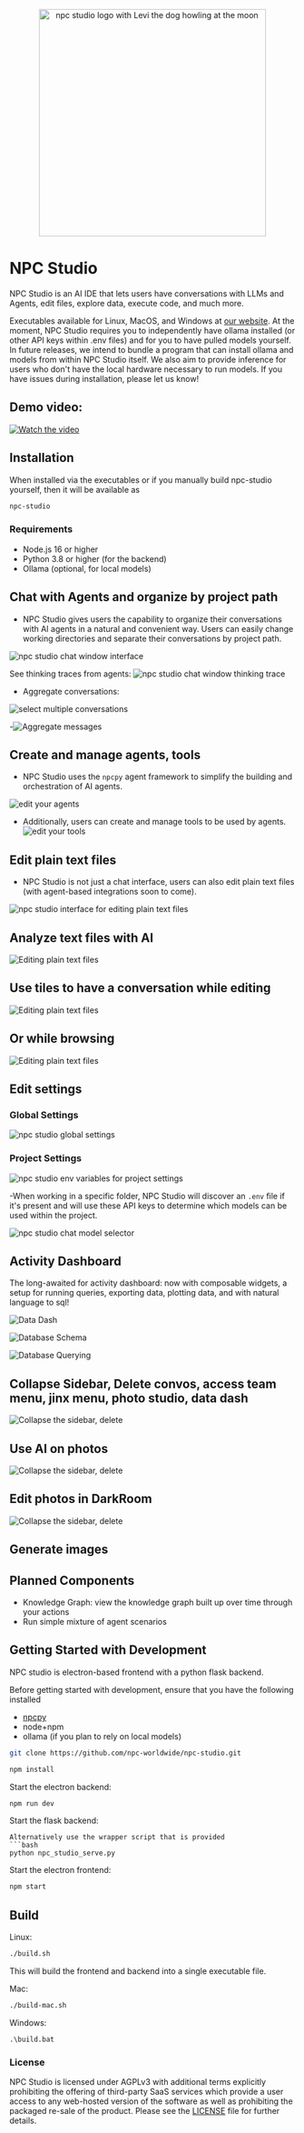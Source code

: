 <p align="center">
  <img src="https://raw.githubusercontent.com/npc-worldwide/npc-studio/main/levi.PNG" alt="npc studio logo with Levi the dog howling at the moon" width="400" height="400">
</p>


# NPC Studio

NPC Studio is an AI IDE that lets users have conversations with LLMs and Agents, edit files, explore data, execute code, and much more.

Executables available for Linux, MacOS, and Windows at [our website](https://enpisi.com/npc-studio).
At the moment, NPC Studio requires you to independently have ollama installed (or other API keys within .env files) and for you to have pulled models yourself. In future releases, we intend to bundle a program that can install ollama and models from within NPC Studio itself. We also aim to provide inference for users who don't have the local hardware necessary to run models. 
If you have issues during installation, please let us know!

## Demo video:

<a href="https://www.youtube.com/watch?v=rXkc2CrLNb4" target="_blank">
  <img src="https://img.youtube.com/vi/rXkc2CrLNb4/0.jpg" alt="Watch the video" />
</a>


## Installation

When installed via the executables or if you manually build npc-studio yourself, then it will be available as
```bash
npc-studio
```

### Requirements

- Node.js 16 or higher
- Python 3.8 or higher (for the backend)
- Ollama (optional, for local models)

## Chat with Agents and organize by project path
- NPC Studio gives users the capability to organize their conversations with AI agents in a natural and convenient way. Users can easily change working directories and separate their conversations by project path.

![npc studio chat window interface](https://raw.githubusercontent.com/npc-worldwide/npc-studio/main/gh_images/chat_window.png)

See thinking traces from agents:
![npc studio chat window thinking trace](https://raw.githubusercontent.com/npc-worldwide/npc-studio/main/gh_images/reasoning.png)

- Aggregate conversations:

![select multiple conversations](https://raw.githubusercontent.com/npc-worldwide/npc-studio/main/gh_images/convo_agg.png)

-![Aggregate messages](https://raw.githubusercontent.com/npc-worldwide/npc-studio/main/gh_images/agg_messages.png) 

## Create and manage agents, tools
- NPC Studio uses the `npcpy` agent framework to simplify the building and orchestration of AI agents.

![edit your agents](https://raw.githubusercontent.com/npc-worldwide/npc-studio/main/gh_images/edit_npcs.png)

- Additionally, users can create and manage tools to be used by agents. 
![edit your tools](https://raw.githubusercontent.com/npc-worldwide/npc-studio/main/gh_images/tool.png)


## Edit plain text files
- NPC Studio is not just a chat interface, users can also edit plain text files (with agent-based integrations soon to come).

![npc studio interface for editing plain text files](https://raw.githubusercontent.com/npc-worldwide/npc-studio/main/gh_images/code_editor.png)


## Analyze text files with AI
![Editing plain text files](https://raw.githubusercontent.com/npc-worldwide/npc-studio/main/gh_images/fill_analyze.png)

## Use tiles to have a conversation while editing

![Editing plain text files](https://raw.githubusercontent.com/npc-worldwide/npc-studio/main/gh_images/tiled_chat_ai.png)

## Or while browsing

![Editing plain text files](https://raw.githubusercontent.com/npc-worldwide/npc-studio/main/gh_images/tiled_pdf_broswer.png)

## Edit settings 

### Global Settings

![npc studio global settings](https://raw.githubusercontent.com/npc-worldwide/npc-studio/main/gh_images/default_settings.png)


### Project Settings

![npc studio env variables for project settings](https://raw.githubusercontent.com/npc-worldwide/npc-studio/main/gh_images/env_variables.png)

-When working in a specific folder, NPC Studio will discover an `.env` file if it's present and will use these API keys to determine which models can be used within the project.

![npc studio chat model selector](https://raw.githubusercontent.com/npc-worldwide/npc-studio/main/gh_images/model_selector.png)




## Activity Dashboard

The long-awaited for activity dashboard: now with composable widgets, a setup for running queries, exporting data, plotting data, and with natural language to sql!


![Data Dash](https://raw.githubusercontent.com/npc-worldwide/npc-studio/main/gh_images/data_dash.png)

![Database Schema](https://raw.githubusercontent.com/npc-worldwide/npc-studio/main/gh_images/db_viewer.png)

![Database Querying](https://raw.githubusercontent.com/npc-worldwide/npc-studio/main/gh_images/db_query.png)

## Collapse Sidebar, Delete convos, access team menu, jinx menu, photo studio, data dash


![Collapse the sidebar, delete](https://raw.githubusercontent.com/npc-worldwide/npc-studio/main/gh_images/collapse_delete.png)

## Use AI on photos

![Collapse the sidebar, delete](https://raw.githubusercontent.com/npc-worldwide/npc-studio/main/gh_images/photo_editor.png)

## Edit photos in DarkRoom

![Collapse the sidebar, delete](https://raw.githubusercontent.com/npc-worldwide/npc-studio/main/gh_images/dark_room.png)

## Generate images



## Planned Components
- Knowledge Graph: view the knowledge graph built up over time through your actions
- Run simple mixture of agent scenarios


## Getting Started with Development

NPC studio is electron-based frontend with a python flask backend.


Before getting started with development, ensure that you have the following installed
- [npcpy](https://github.com/npc-worldwide/npcpy)
- node+npm
- ollama (if you plan to rely on local models)

```bash
git clone https://github.com/npc-worldwide/npc-studio.git
```

```bash
npm install
```
Start the electron backend:
```bash
npm run dev
```
Start the flask backend:

```
Alternatively use the wrapper script that is provided
```bash
python npc_studio_serve.py
```
Start the electron frontend:
```bash
npm start
```


## Build 
Linux:
```bash
./build.sh
```
This will build the frontend and backend into a single executable file. 

Mac:
```bash
./build-mac.sh
```
Windows:
```
.\build.bat
```

### License
NPC Studio is licensed under AGPLv3 with additional terms explicitly prohibiting the offering of third-party SaaS services which provide a user access to any web-hosted version of the software as well as prohibiting the packaged re-sale of the product. Please see the [LICENSE](LICENSE) file for further details.

